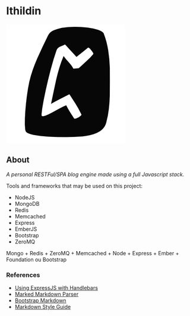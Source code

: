 Ithildin
========

![Pethro](pethro.png?raw=true)

## About

*A personal RESTFul/SPA blog engine made using a full Javascript stack.*

Tools and frameworks that may be used on this project:

- NodeJS
- MongoDB
- Redis
- Memcached
- Express
- EmberJS
- Bootstrap
- ZeroMQ

Mongo + Redis + ZeroMQ + Memcached + Node + Express + Ember + Foundation ou Bootstrap

### References

- [Using ExpressJS with Handlebars](https://github.com/ericf/express-handlebars)
- [Marked Markdown Parser](https://github.com/chjj/marked)
- [Bootstrap Markdown](https://github.com/toopay/bootstrap-markdown)
- [Markdown Style Guide](https://github.com/carwin/markdown-styleguide)
